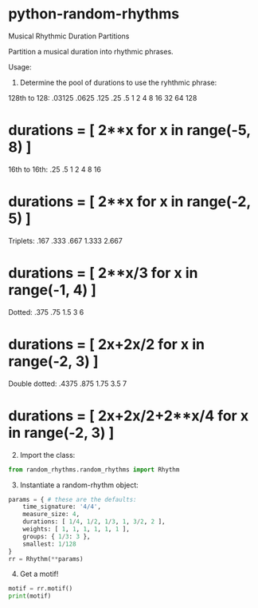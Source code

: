 # python-random-rhythms
Musical Rhythmic Duration Partitions

Partition a musical duration into rhythmic phrases.

Usage:

1. Determine the pool of durations to use the ryhthmic phrase:

128th to 128: .03125 .0625 .125 .25 .5 1 2 4 8 16 32 64 128
# durations = [ 2**x for x in range(-5, 8) ]
16th to 16th: .25 .5 1 2 4 8 16
# durations = [ 2**x for x in range(-2, 5) ]
Triplets: .167 .333 .667 1.333 2.667
# durations = [ 2**x/3 for x in range(-1, 4) ]
Dotted: .375 .75 1.5 3 6
# durations = [ 2**x+2**x/2 for x in range(-2, 3) ]
Double dotted: .4375 .875 1.75 3.5 7
# durations = [ 2**x+2**x/2+2**x/4 for x in range(-2, 3) ]

2. Import the class:

```python
from random_rhythms.random_rhythms import Rhythm
```

3. Instantiate a random-rhythm object:

```python
params = { # these are the defaults:
    time_signature: '4/4',
    measure_size: 4,
    durations: [ 1/4, 1/2, 1/3, 1, 3/2, 2 ],
    weights: [ 1, 1, 1, 1, 1, 1 ],
    groups: { 1/3: 3 },
    smallest: 1/128
}
rr = Rhythm(**params)
```

4. Get a motif!

```python
motif = rr.motif()
print(motif)
```
